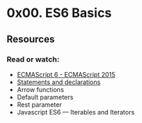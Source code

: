 # 0x00. ES6 Basics

## Resources
### Read or watch:

- [ECMAScript 6 - ECMAScript 2015](https://www.w3schools.com/js/js_es6.asp)
- [Statements and declarations](https://developer.mozilla.org/en-US/docs/Web/JavaScript/Reference/Statements)
- Arrow functions
- Default parameters
- Rest parameter
- Javascript ES6 — Iterables and Iterators